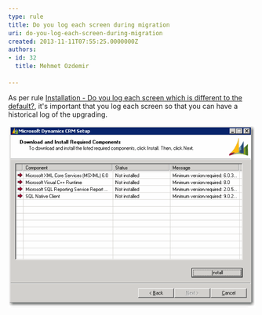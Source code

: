 ```yaml
---
type: rule
title: Do you log each screen during migration
uri: do-you-log-each-screen-during-migration
created: 2013-11-11T07:55:25.0000000Z
authors:
- id: 32
  title: Mehmet Ozdemir

---
```


As per rule [Installation - Do you log each screen which is different to the default?](/installation-do-you-log-each-screen-which-is-different-to-the-default), it's important that you log each screen so that you can have a historical log of the upgrading.
 


![ Log Screen For Required Components](../../assets/CRM_LogScreenForRequiredComponent.gif)
